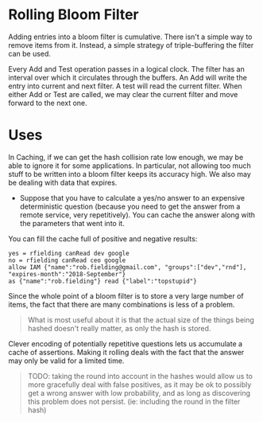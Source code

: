 Rolling Bloom Filter
====================

Adding entries into a bloom filter is cumulative.
There isn't a simple way to remove items from it.
Instead, a simple strategy of triple-buffering the filter can be used.

Every Add and Test operation passes in a logical clock.
The filter has an interval over which it circulates through the buffers.
An Add will write the entry into current and next filter.
A test will read the current filter.
When either Add or Test are called, we may clear the current filter and move forward to the next one.

Uses
====

In Caching, if we can get the hash collision rate low enough, we may be able to ignore it for some applications.
In particular, not allowing too much stuff to be written into a bloom filter keeps its accuracy high.
We also may be dealing with data that expires.

- Suppose that you have to calculate a yes/no answer to an expensive deterministic question (because you need to get the answer from a remote service, very repetitively).  You can cache the answer along with the parameters that went into it.

You can fill the cache full of positive and negative results:
```
yes = rfielding canRead dev google
no = rfielding canRead ceo google
allow IAM {"name":"rob.fielding@gmail.com", "groups":["dev","rnd"], "expires-month":"2018-September"}
as {"name":"rob.fielding"} read {"label":"topstupid"}
```

Since the whole point of a bloom filter is to store a very large number of items,
the fact that there are many combinations is less of a problem.

> What is most useful about it is that the actual size of the things being hashed doesn't really matter, as only the hash is stored.

Clever encoding of potentially repetitive questions lets us accumulate a cache of assertions.
Making it rolling deals with the fact that the answer may only be valid for a limited time.
> TODO: taking the round into account in the hashes would allow us to more gracefully deal with false positives, as it may be ok to possibly get a wrong answer with low probability, and as long as discovering this problem does not persist.  (ie: including the round in the filter hash)

